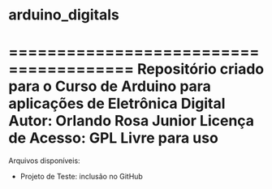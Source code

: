 # arduino_digitals
=======================================
Repositório criado para o Curso de Arduino para aplicações de Eletrônica Digital
Autor: Orlando Rosa Junior
Licença de Acesso: GPL 
Livre para uso
==========================================
Arquivos disponíveis:
- Projeto de Teste: inclusão no GitHub
